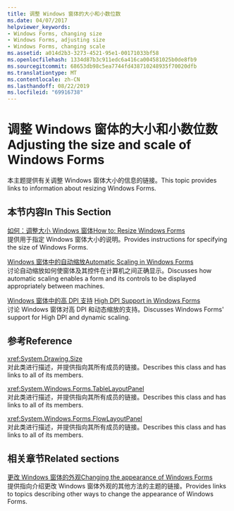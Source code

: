```yaml
---
title: 调整 Windows 窗体的大小和小数位数
ms.date: 04/07/2017
helpviewer_keywords:
- Windows Forms, changing size
- Windows Forms, adjusting size
- Windows Forms, changing scale
ms.assetid: a014d2b3-3273-4521-95e1-00171033bf58
ms.openlocfilehash: 1334d87b3c911edc6a416ca004581025b0de8fb9
ms.sourcegitcommit: 68653db98c5ea7744fd438710248935f70020dfb
ms.translationtype: MT
ms.contentlocale: zh-CN
ms.lasthandoff: 08/22/2019
ms.locfileid: "69916738"
---
```

# <a name="adjusting-the-size-and-scale-of-windows-forms"></a><span data-ttu-id="690c1-102">调整 Windows 窗体的大小和小数位数</span><span class="sxs-lookup"><span data-stu-id="690c1-102">Adjusting the size and scale of Windows Forms</span></span>
<span data-ttu-id="690c1-103">本主题提供有关调整 Windows 窗体大小的信息的链接。</span><span class="sxs-lookup"><span data-stu-id="690c1-103">This topic provides links to information about resizing Windows Forms.</span></span>  
  
## <a name="in-this-section"></a><span data-ttu-id="690c1-104">本节内容</span><span class="sxs-lookup"><span data-stu-id="690c1-104">In This Section</span></span>  
 [<span data-ttu-id="690c1-105">如何：调整大小 Windows 窗体</span><span class="sxs-lookup"><span data-stu-id="690c1-105">How to: Resize Windows Forms</span></span>](how-to-resize-windows-forms.md)  
 <span data-ttu-id="690c1-106">提供用于指定 Windows 窗体大小的说明。</span><span class="sxs-lookup"><span data-stu-id="690c1-106">Provides instructions for specifying the size of Windows Forms.</span></span>  
  
 [<span data-ttu-id="690c1-107">Windows 窗体中的自动缩放</span><span class="sxs-lookup"><span data-stu-id="690c1-107">Automatic Scaling in Windows Forms</span></span>](automatic-scaling-in-windows-forms.md)  
 <span data-ttu-id="690c1-108">讨论自动缩放如何使窗体及其控件在计算机之间正确显示。</span><span class="sxs-lookup"><span data-stu-id="690c1-108">Discusses how automatic scaling enables a form and its controls to be displayed appropriately between machines.</span></span>  
  
 <span data-ttu-id="690c1-109">[Windows 窗体中的高 DPI 支持](high-dpi-support-in-windows-forms.md)  </span><span class="sxs-lookup"><span data-stu-id="690c1-109">[High DPI Support in Windows Forms](high-dpi-support-in-windows-forms.md)  </span></span>  
 <span data-ttu-id="690c1-110">讨论 Windows 窗体对高 DPI 和动态缩放的支持。</span><span class="sxs-lookup"><span data-stu-id="690c1-110">Discusses Windows Forms' support for High DPI and dynamic scaling.</span></span> 
  
## <a name="reference"></a><span data-ttu-id="690c1-111">参考</span><span class="sxs-lookup"><span data-stu-id="690c1-111">Reference</span></span>  
 <xref:System.Drawing.Size>  
 <span data-ttu-id="690c1-112">对此类进行描述，并提供指向其所有成员的链接。</span><span class="sxs-lookup"><span data-stu-id="690c1-112">Describes this class and has links to all of its members.</span></span>  
  
 <xref:System.Windows.Forms.TableLayoutPanel>  
 <span data-ttu-id="690c1-113">对此类进行描述，并提供指向其所有成员的链接。</span><span class="sxs-lookup"><span data-stu-id="690c1-113">Describes this class and has links to all of its members.</span></span>  
  
 <xref:System.Windows.Forms.FlowLayoutPanel>  
 <span data-ttu-id="690c1-114">对此类进行描述，并提供指向其所有成员的链接。</span><span class="sxs-lookup"><span data-stu-id="690c1-114">Describes this class and has links to all of its members.</span></span>  
  
## <a name="related-sections"></a><span data-ttu-id="690c1-115">相关章节</span><span class="sxs-lookup"><span data-stu-id="690c1-115">Related sections</span></span>  
 [<span data-ttu-id="690c1-116">更改 Windows 窗体的外观</span><span class="sxs-lookup"><span data-stu-id="690c1-116">Changing the appearance of Windows Forms</span></span>](changing-the-appearance-of-windows-forms.md)  
 <span data-ttu-id="690c1-117">提供指向介绍更改 Windows 窗体外观的其他方法的主题的链接。</span><span class="sxs-lookup"><span data-stu-id="690c1-117">Provides links to topics describing other ways to change the appearance of Windows Forms.</span></span>

